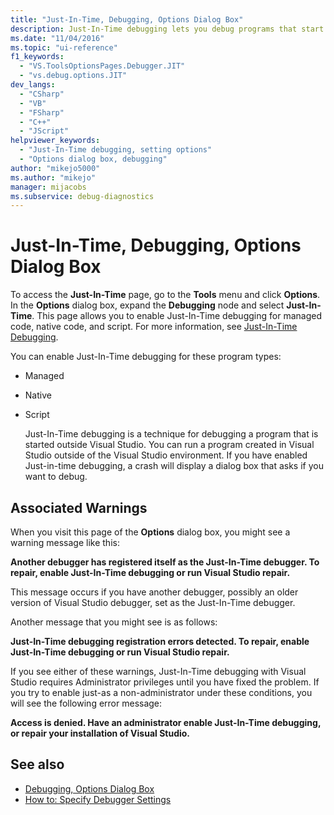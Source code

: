 ```yaml
---
title: "Just-In-Time, Debugging, Options Dialog Box"
description: Just-In-Time debugging lets you debug programs that start outside Visual Studio. Learn how to enable Just-In-Time debugging for various program types.
ms.date: "11/04/2016"
ms.topic: "ui-reference"
f1_keywords:
  - "VS.ToolsOptionsPages.Debugger.JIT"
  - "vs.debug.options.JIT"
dev_langs:
  - "CSharp"
  - "VB"
  - "FSharp"
  - "C++"
  - "JScript"
helpviewer_keywords:
  - "Just-In-Time debugging, setting options"
  - "Options dialog box, debugging"
author: "mikejo5000"
ms.author: "mikejo"
manager: mijacobs
ms.subservice: debug-diagnostics
---
```

# Just-In-Time, Debugging, Options Dialog Box

To access the **Just-In-Time** page, go to the **Tools** menu and click **Options**. In the **Options** dialog box, expand the **Debugging** node and select **Just-In-Time**. This page allows you to enable Just-In-Time debugging for managed code, native code, and script. For more information, see [Just-In-Time Debugging](../debugger/just-in-time-debugging-in-visual-studio.md).

 You can enable Just-In-Time debugging for these program types:

- Managed

- Native

- Script

  Just-In-Time debugging is a technique for debugging a program that is started outside Visual Studio. You can run a program created in Visual Studio outside of the Visual Studio environment. If you have enabled Just-in-time debugging, a crash will display a dialog box that asks if you want to debug.

## Associated Warnings
 When you visit this page of the **Options** dialog box, you might see a warning message like this:

 **Another debugger has registered itself as the Just-In-Time debugger. To repair, enable Just-In-Time debugging or run Visual Studio repair.**

 This message occurs if you have another debugger, possibly an older version of Visual Studio debugger, set as the Just-In-Time debugger.

 Another message that you might see is as follows:

 **Just-In-Time debugging registration errors detected. To repair, enable Just-In-Time debugging or run Visual Studio repair.**

 If you see either of these warnings, Just-In-Time debugging with Visual Studio requires Administrator privileges until you have fixed the problem. If you try to enable just-as a non-administrator under these conditions, you will see the following error message:

 **Access is denied. Have an administrator enable Just-In-Time debugging, or repair your installation of Visual Studio.**

## See also
- [Debugging, Options Dialog Box](../debugger/debugging-options-dialog-box.md)
- [How to: Specify Debugger Settings](../debugger/how-to-specify-debugger-settings.md)